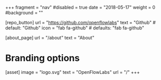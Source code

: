 +++
fragment = "nav"
#disabled = true
date = "2018-05-17"
weight = 0
#background = ""

[repo_button]
  url = "https://github.com/openflowlabs"
  text = "Github" # default: "Github"
  icon = "fab fa-github" # defaults: "fab fa-github"

[about_page]
  url = "/about"
  text = "About"

# Branding options
[asset]
  image = "logo.svg"
  text = "OpenFlowLabs"
  url = "/"
+++
